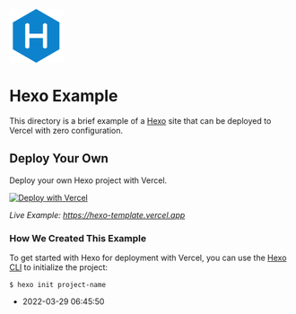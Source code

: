 ![Hexo Logo](https://github.com/vercel/vercel/blob/main/packages/frameworks/logos/hexo.svg)

# Hexo Example

This directory is a brief example of a [Hexo](https://hexo.io/) site that can be deployed to Vercel with zero configuration.

## Deploy Your Own

Deploy your own Hexo project with Vercel.

[![Deploy with Vercel](https://vercel.com/button)](https://vercel.com/new/clone?repository-url=https://github.com/vercel/vercel/tree/main/examples/hexo&template=hexo)

_Live Example: https://hexo-template.vercel.app_

### How We Created This Example

To get started with Hexo for deployment with Vercel, you can use the [Hexo CLI](https://hexo.io/docs/index.html#Installation) to initialize the project:

```shell
$ hexo init project-name
```

* 2022-03-29 06:45:50
